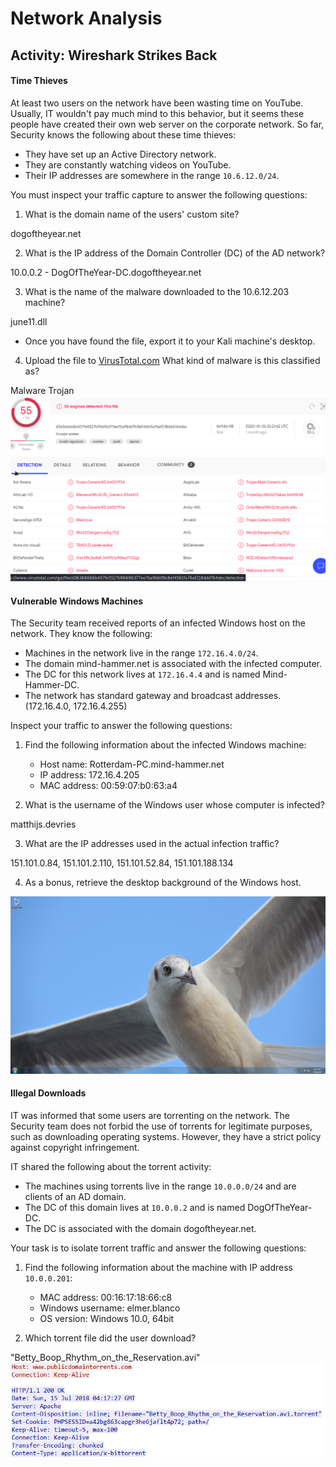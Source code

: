 # Network Analysis

## Activity: Wireshark Strikes Back

#### Time Thieves

At least two users on the network have been wasting time on YouTube. Usually, IT wouldn't pay much mind to this behavior, but it seems these people have created their own web server on the corporate network. So far, Security knows the following about these time thieves:

- They have set up an Active Directory network.
- They are constantly watching videos on YouTube.
- Their IP addresses are somewhere in the range `10.6.12.0/24`.

You must inspect your traffic capture to answer the following questions:

1. What is the domain name of the users' custom site?

dogoftheyear.net

2. What is the IP address of the Domain Controller (DC) of the AD network?

10.0.0.2 - DogOfTheYear-DC.dogoftheyear.net

3. What is the name of the malware downloaded to the 10.6.12.203 machine?

june11.dll

   - Once you have found the file, export it to your Kali machine's desktop.

4. Upload the file to [VirusTotal.com](https://www.virustotal.com/gui/) What kind of malware is this classified as?

Malware Trojan
![malware](/Images/trojan.PNG)


#### Vulnerable Windows Machines

The Security team received reports of an infected Windows host on the network. They know the following:
- Machines in the network live in the range `172.16.4.0/24`.
- The domain mind-hammer.net is associated with the infected computer.
- The DC for this network lives at `172.16.4.4` and is named Mind-Hammer-DC.
- The network has standard gateway and broadcast addresses. (172.16.4.0, 172.16.4.255)

Inspect your traffic to answer the following questions:

1. Find the following information about the infected Windows machine:

    - Host name: Rotterdam-PC.mind-hammer.net
    - IP address: 172.16.4.205
    - MAC address: 00:59:07:b0:63:a4
    
2. What is the username of the Windows user whose computer is infected?

matthijs.devries

3. What are the IP addresses used in the actual infection traffic?

151.101.0.84, 151.101.2.110, 151.101.52.84, 151.101.188.134

4. As a bonus, retrieve the desktop background of the Windows host.

![background](/Images/seagull_flying.PNG)


#### Illegal Downloads

 IT was informed that some users are torrenting on the network. The Security team does not forbid the use of torrents for legitimate purposes, such as downloading operating systems. However, they have a strict policy against copyright infringement.

IT shared the following about the torrent activity:

- The machines using torrents live in the range `10.0.0.0/24` and are clients of an AD domain.
- The DC of this domain lives at `10.0.0.2` and is named DogOfTheYear-DC.
- The DC is associated with the domain dogoftheyear.net.

Your task is to isolate torrent traffic and answer the following questions:

1. Find the following information about the machine with IP address `10.0.0.201`:

    - MAC address: 00:16:17:18:66:c8
    - Windows username: elmer.blanco
    - OS version: Windows 10.0, 64bit

2. Which torrent file did the user download?

  "Betty_Boop_Rhythm_on_the_Reservation.avi"
![torrent](/Images/Betty_Boop_avi_inline.PNG)



